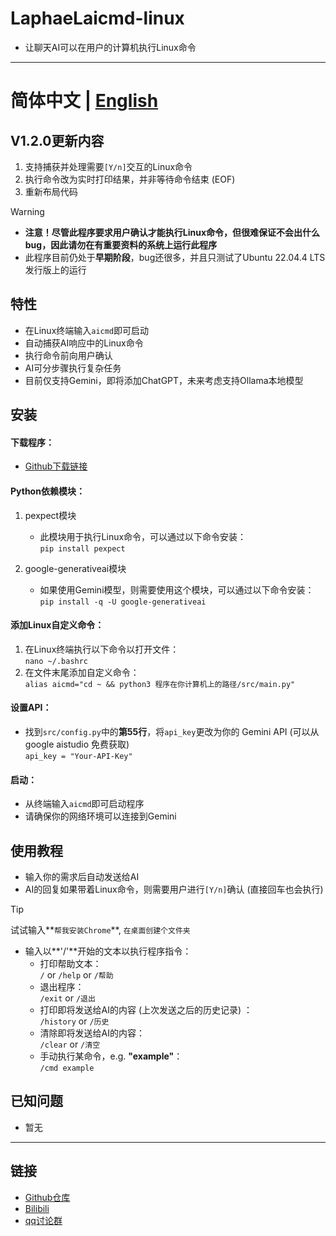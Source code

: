 # LaphaeLaicmd-linux

- 让聊天AI可以在用户的计算机执行Linux命令

---

# 简体中文 | [English](https://github.com/LaphaeL12304/LaphaeLaicmd-linux/blob/main/README.md)

## V1.2.0更新内容

1. 支持捕获并处理需要`[Y/n]`交互的Linux命令
2. 执行命令改为实时打印结果，并非等待命令结束 (EOF)
3. 重新布局代码

> [!WARNING]
>
> - **注意！尽管此程序要求用户确认才能执行Linux命令，但很难保证不会出什么bug，因此请勿在有重要资料的系统上运行此程序**
> - 此程序目前仍处于**早期阶段**，bug还很多，并且只测试了Ubuntu 22.04.4 LTS发行版上的运行

## 特性

- 在Linux终端输入`aicmd`即可启动
- 自动捕获AI响应中的Linux命令
- 执行命令前向用户确认
- AI可分步骤执行复杂任务
- 目前仅支持Gemini，即将添加ChatGPT，未来考虑支持Ollama本地模型

## 安装

#### 下载程序：

- [Github下载链接](https://github.com/LaphaeL12304/LaphaeLaicmd-linux/archive/refs/heads/main.zip)

#### Python依赖模块：

1. pexpect模块
   - 此模块用于执行Linux命令，可以通过以下命令安装：  
     `pip install pexpect`

2. google-generativeai模块
   - 如果使用Gemini模型，则需要使用这个模块，可以通过以下命令安装：  
     `pip install -q -U google-generativeai`

#### 添加Linux自定义命令：

1. 在Linux终端执行以下命令以打开文件：  
   `nano ~/.bashrc`
2. 在文件末尾添加自定义命令：  
   `alias aicmd="cd ~ && python3 程序在你计算机上的路径/src/main.py"`

#### 设置API：

- 找到`src/config.py`中的**第55行**，将`api_key`更改为你的 Gemini API (可以从 google aistudio 免费获取)  
  `api_key = "Your-API-Key"`

#### 启动：

- 从终端输入`aicmd`即可启动程序
- 请确保你的网络环境可以连接到Gemini

## 使用教程

- 输入你的需求后自动发送给AI
- AI的回复如果带着Linux命令，则需要用户进行`[Y/n]`确认 (直接回车也会执行)

> [!TIP]
>
> 试试输入**`帮我安装Chrome`**, `在桌面创建个文件夹`

- 输入以**'/'**开始的文本以执行程序指令：
  - 打印帮助文本：  
    `/` or `/help` or `/帮助` 
  - 退出程序：  
    `/exit` or `/退出`
  - 打印即将发送给AI的内容 (上次发送之后的历史记录) ：  
    `/history` or `/历史`
  - 清除即将发送给AI的内容：  
    `/clear` or `/清空`
  - 手动执行某命令，e.g. **"example"**：  
    `/cmd example`

## 已知问题

- 暂无

---

## 链接

- [Github仓库](https://github.com/LaphaeL12304/LaphaeLaicmd-linux)
- [Bilibili](https://space.bilibili.com/454973135?spm_id_from=333.337.0.0)
- [qq讨论群](http://qm.qq.com/cgi-bin/qm/qr?_wv=1027&k=hE0n_WloYeCndEoIMKjXK5V13yFhswDC&authKey=escV%2FqTpM7dCaNduH1ibLzhp1rIxMCE%2FiMH07XES9Z3yXC9iWbgWkW4h7nPZ7hHJ&noverify=0&group_code=893275911)
